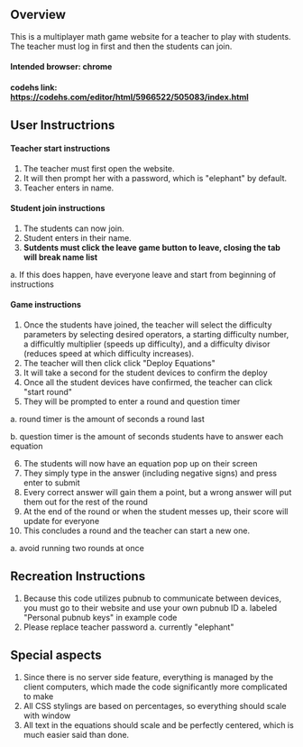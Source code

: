 ## Overview
This is a multiplayer math game website for a teacher to play with students. The teacher must log in first and then the students can join.

#### Intended browser: chrome
#### codehs link: https://codehs.com/editor/html/5966522/505083/index.html

## User Instructrions
#### Teacher start instructions
1. The teacher must first open the website. 
2. It will then prompt her with a password, which is "elephant" by default. 
3. Teacher enters in name.
#### Student join instructions
1. The students can now join. 
2. Student enters in their name.
3. **Sutdents must click the leave game button to leave, closing the tab will break name list**
  
  a.
If this does happen, have everyone leave and start from beginning of instructions
#### Game instructions
1. Once the students have joined, the teacher will select the difficulty parameters by selecting desired operators, a starting difficulty number, a difficultly multiplier (speeds up difficulty), and a difficulty divisor (reduces speed at which difficulty increases).
2. The teacher will then click click "Deploy Equations"
3. It will take a second for the student devices to confirm the deploy
4. Once all the student devices have confirmed, the teacher can click "start round"
5. They will be prompted to enter a round and question timer
  
  a. round timer is the amount of seconds a round last
  
  b. question timer is the amount of seconds students have to answer each equation

6. The students will now have an equation pop up on their screen
7. They simply type in the answer (including negative signs) and press enter to submit
8. Every correct answer will gain them a point, but a wrong answer will put them out for the rest of the round
9. At the end of the round or when the student messes up, their score will update for everyone
10. This concludes a round and the teacher can start a new one.
  
  a. avoid running two rounds at once

## Recreation Instructions
1. Because this code utilizes pubnub to communicate between devices, you must go to their website and use your own pubnub ID
  a. labeled "Personal pubnub keys" in example code
3. Please replace teacher password
  a. currently "elephant"
## Special aspects
1. Since there is no server side feature, everything is managed by the client computers, which made the code significantly more complicated to make
2. All CSS stylings are based on percentages, so everything should scale with window
3. All text in the equations should scale and be perfectly centered, which is much easier said than done.
